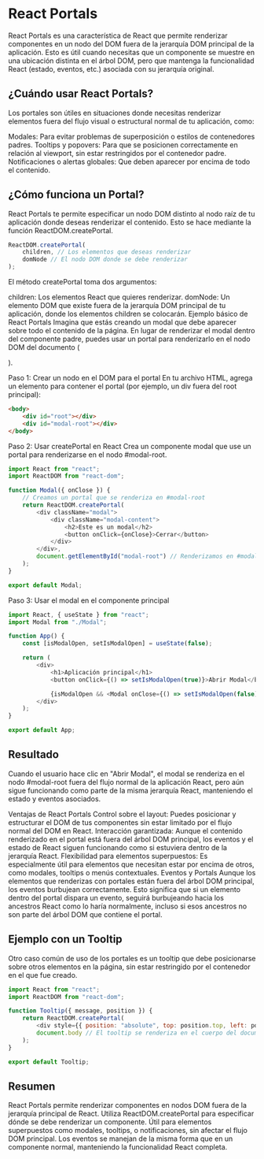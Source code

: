 # React Portals

React Portals es una característica de React que permite renderizar componentes en un nodo del DOM fuera de la jerarquía DOM principal de la aplicación. Esto es útil cuando necesitas que un componente se muestre en una ubicación distinta en el árbol DOM, pero que mantenga la funcionalidad React (estado, eventos, etc.) asociada con su jerarquía original.

## ¿Cuándo usar React Portals?

Los portales son útiles en situaciones donde necesitas renderizar elementos fuera del flujo visual o estructural normal de tu aplicación, como:

Modales: Para evitar problemas de superposición o estilos de contenedores padres.
Tooltips y popovers: Para que se posicionen correctamente en relación al viewport, sin estar restringidos por el contenedor padre.
Notificaciones o alertas globales: Que deben aparecer por encima de todo el contenido.

## ¿Cómo funciona un Portal?

React Portals te permite especificar un nodo DOM distinto al nodo raíz de tu aplicación donde deseas renderizar el contenido. Esto se hace mediante la función ReactDOM.createPortal.

```javascript
ReactDOM.createPortal(
	children, // Los elementos que deseas renderizar
	domNode // El nodo DOM donde se debe renderizar
);
```

El método createPortal toma dos argumentos:

children: Los elementos React que quieres renderizar.
domNode: Un elemento DOM que existe fuera de la jerarquía DOM principal de tu aplicación, donde los elementos children se colocarán.
Ejemplo básico de React Portals
Imagina que estás creando un modal que debe aparecer sobre todo el contenido de la página. En lugar de renderizar el modal dentro del componente padre, puedes usar un portal para renderizarlo en el nodo DOM del documento (<div id="modal-root">).

Paso 1: Crear un nodo en el DOM para el portal
En tu archivo HTML, agrega un elemento para contener el portal (por ejemplo, un div fuera del root principal):

```html
<body>
	<div id="root"></div>
	<div id="modal-root"></div>
</body>
```

Paso 2: Usar createPortal en React
Crea un componente modal que use un portal para renderizarse en el nodo #modal-root.

```javascript
import React from "react";
import ReactDOM from "react-dom";

function Modal({ onClose }) {
	// Creamos un portal que se renderiza en #modal-root
	return ReactDOM.createPortal(
		<div className="modal">
			<div className="modal-content">
				<h2>Este es un modal</h2>
				<button onClick={onClose}>Cerrar</button>
			</div>
		</div>,
		document.getElementById("modal-root") // Renderizamos en #modal-root
	);
}

export default Modal;
```

Paso 3: Usar el modal en el componente principal

```javascript
import React, { useState } from "react";
import Modal from "./Modal";

function App() {
	const [isModalOpen, setIsModalOpen] = useState(false);

	return (
		<div>
			<h1>Aplicación principal</h1>
			<button onClick={() => setIsModalOpen(true)}>Abrir Modal</button>

			{isModalOpen && <Modal onClose={() => setIsModalOpen(false)} />}
		</div>
	);
}

export default App;
```

## Resultado

Cuando el usuario hace clic en "Abrir Modal", el modal se renderiza en el nodo #modal-root fuera del flujo normal de la aplicación React, pero aún sigue funcionando como parte de la misma jerarquía React, manteniendo el estado y eventos asociados.

Ventajas de React Portals
Control sobre el layout: Puedes posicionar y estructurar el DOM de tus componentes sin estar limitado por el flujo normal del DOM en React.
Interacción garantizada: Aunque el contenido renderizado en el portal está fuera del árbol DOM principal, los eventos y el estado de React siguen funcionando como si estuviera dentro de la jerarquía React.
Flexibilidad para elementos superpuestos: Es especialmente útil para elementos que necesitan estar por encima de otros, como modales, tooltips o menús contextuales.
Eventos y Portals
Aunque los elementos que renderizas con portales están fuera del árbol DOM principal, los eventos burbujean correctamente. Esto significa que si un elemento dentro del portal dispara un evento, seguirá burbujeando hacia los ancestros React como lo haría normalmente, incluso si esos ancestros no son parte del árbol DOM que contiene el portal.

## Ejemplo con un Tooltip

Otro caso común de uso de los portales es un tooltip que debe posicionarse sobre otros elementos en la página, sin estar restringido por el contenedor en el que fue creado.

```javascript
import React from "react";
import ReactDOM from "react-dom";

function Tooltip({ message, position }) {
	return ReactDOM.createPortal(
		<div style={{ position: "absolute", top: position.top, left: position.left }}>{message}</div>,
		document.body // El tooltip se renderiza en el cuerpo del documento
	);
}

export default Tooltip;
```

## Resumen

React Portals permite renderizar componentes en nodos DOM fuera de la jerarquía principal de React.
Utiliza ReactDOM.createPortal para especificar dónde se debe renderizar un componente.
Útil para elementos superpuestos como modales, tooltips, o notificaciones, sin afectar el flujo DOM principal.
Los eventos se manejan de la misma forma que en un componente normal, manteniendo la funcionalidad React completa.
